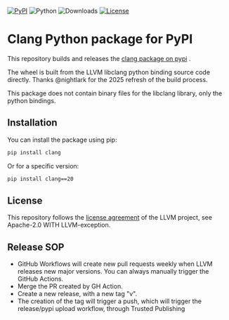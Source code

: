 [![PyPI](https://img.shields.io/pypi/v/clang)](https://pypi.org/project/clang)
![Python](https://img.shields.io/pypi/pyversions/clang)
![Downloads](https://img.shields.io/pypi/dw/clang)
[![License](https://img.shields.io/pypi/l/clang)](https://github.com/trolldbois/clang/blob/master/LICENSE.TXT)

# Clang Python package for PyPI

This repository builds and releases the [clang package on pypi](https://pypi.org/project/clang/) .

The wheel is built from the LLVM libclang python binding source code directly. Thanks @nightlark for the 2025 refresh of the build process.

This package does not contain binary files for the libclang library, only the python bindings.


## Installation

You can install the package using pip:

```bash
pip install clang
```

Or for a specific version:

```bash
pip install clang==20
```

## License

This repository follows the [license agreement](https://github.com/llvm/llvm-project/blob/main/LICENSE.TXT) of the LLVM project, see Apache-2.0 WITH LLVM-exception.

## Release SOP

- GitHub Workflows will create new pull requests weekly when LLVM releases new major versions. You can always manually trigger the GitHub Actions.
- Merge the PR created by GH Action.
- Create a new release, with a new tag "v<version>". 
- The creation of the tag will trigger a push, which will trigger the release/pypi upload workflow, through Trusted Publishing
